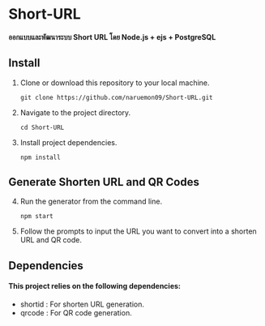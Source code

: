 # Short-URL
#### ออกแบบและพัฒนาระบบ Short URL โดย Node.js + ejs + PostgreSQL

## Install
1. Clone or download this repository to your local machine. 
   ```
   git clone https://github.com/naruemon09/Short-URL.git
   ```

2. Navigate to the project directory.
   ```
   cd Short-URL
   ```

3. Install project dependencies.
   ```
   npm install
   ```

## Generate Shorten URL and QR Codes
4. Run the generator from the command line.
   ```
   npm start
   ```

5. Follow the prompts to input the URL you want to convert into a shorten URL and QR code.

## Dependencies
#### This project relies on the following dependencies:
   * shortid : For shorten URL generation.
   * qrcode : For QR code generation.

